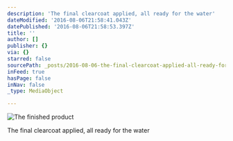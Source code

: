 ```yaml
---
description: 'The final clearcoat applied, all ready for the water'
dateModified: '2016-08-06T21:58:41.043Z'
datePublished: '2016-08-06T21:58:53.397Z'
title: ''
author: []
publisher: {}
via: {}
starred: false
sourcePath: _posts/2016-08-06-the-final-clearcoat-applied-all-ready-for-the-water.md
inFeed: true
hasPage: false
inNav: false
_type: MediaObject

---
```

![The finished product](https://the-grid-user-content.s3-us-west-2.amazonaws.com/ecc113f3-6c23-44d1-9836-f14a92928cd5.jpg)

The final clearcoat applied, all ready for the water
